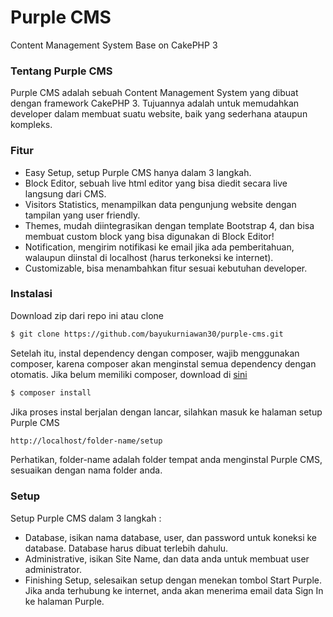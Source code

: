 # Purple CMS

Content Management System Base on CakePHP 3

### Tentang Purple CMS
Purple CMS adalah sebuah Content Management System yang dibuat dengan framework CakePHP 3. Tujuannya adalah untuk memudahkan developer dalam membuat suatu website, baik yang sederhana ataupun kompleks.

### Fitur
 - Easy Setup, setup Purple CMS hanya dalam 3 langkah.
 - Block Editor, sebuah live html editor yang bisa diedit secara live langsung dari CMS.
 - Visitors Statistics, menampilkan data pengunjung website dengan tampilan yang user friendly.
 - Themes, mudah diintegrasikan dengan template Bootstrap 4, dan bisa membuat custom block yang bisa digunakan di Block Editor!
 - Notification, mengirim notifikasi ke email jika ada pemberitahuan, walaupun diinstal di localhost (harus terkoneksi ke internet).
 - Customizable, bisa menambahkan fitur sesuai kebutuhan developer.

### Instalasi
Download zip dari repo ini atau clone
```sh
$ git clone https://github.com/bayukurniawan30/purple-cms.git
```
Setelah itu, instal dependency dengan composer, wajib menggunakan composer, karena composer akan menginstal semua dependency dengan otomatis. Jika belum memiliki composer, download di [sini](https://getcomposer.org/)
```sh
$ composer install
```
Jika proses instal berjalan dengan lancar, silahkan masuk ke halaman setup Purple CMS
```sh
http://localhost/folder-name/setup
```
Perhatikan, folder-name adalah folder tempat anda menginstal Purple CMS, sesuaikan dengan nama folder anda.

### Setup
Setup Purple CMS dalam 3 langkah :
 - Database, isikan nama database, user, dan password untuk koneksi ke database. Database harus dibuat terlebih dahulu.
 - Administrative, isikan Site Name, dan data anda untuk membuat user administrator.
 - Finishing Setup, selesaikan setup dengan menekan tombol Start Purple. Jika anda terhubung ke internet, anda akan menerima email data Sign In ke halaman Purple.


